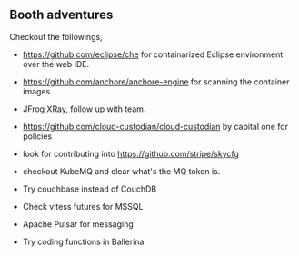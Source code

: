 ## Booth adventures
Checkout the followings,
- https://github.com/eclipse/che for containarized Eclipse environment over the web IDE.
- https://github.com/anchore/anchore-engine for scanning the container images
- JFrog XRay, follow up with team.
- https://github.com/cloud-custodian/cloud-custodian by capital one for policies
- look for contributing into https://github.com/stripe/skycfg
- checkout KubeMQ and clear what's the MQ token is.
- Try couchbase instead of CouchDB
- Check vitess futures for MSSQL
- Apache Pulsar for messaging

- Try coding functions in Ballerina